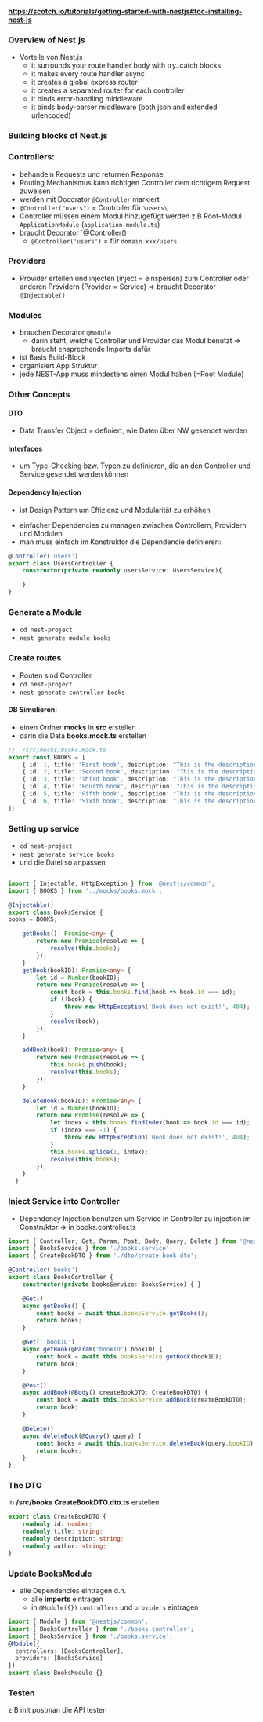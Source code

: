 **https://scotch.io/tutorials/getting-started-with-nestjs#toc-installing-nest-js**

### Overview of Nest.js
* Vorteile von Nest.js
    * it surrounds your route handler body with try..catch blocks
    * it makes every route handler async
    * it creates a global express router
    * it creates a separated router for each controller
    * it binds error-handling middleware
    * it binds body-parser middleware (both json and extended urlencoded)
### Building blocks of Nest.js
### Controllers:
* behandeln Requests und returnen Response
* Routing Mechanismus kann richtigen Controller dem richtigem Request zuweisen
* werden mit Docorator `@Controller` markiert
* `@Controller("users")` = Controller für `\users\`
* Controller müssen einem Modul hinzugefügt werden z.B Root-Modul `ApplicationModule` (`application.module.ts`)
* braucht Decorator `@Controller()
    * `@Controller('users')` = für `domain.xxx/users`
### Providers
* Provider ertellen und injecten (inject = einspeisen) zum Controller oder anderen Providern (Provider = Service) => braucht Decorator `@Injectable()`
### Modules
* brauchen Decorator `@Module`
     * darin steht, welche Controller und Provider das Modul benutzt => braucht ensprechende Imports dafür
* ist Basis Build-Block
* organisiert App Struktur
* jede NEST-App muss mindestens einen Modul haben (=Root Module)

### Other Concepts
#### DTO
* Data Transfer Object = definiert, wie Daten über NW gesendet werden
#### Interfaces
* um Type-Checking bzw. Typen zu definieren, die an den Controller und Service gesendet werden können
#### Dependency Injection
+ ist Design Pattern um Effizienz und Modularität zu erhöhen
* einfacher Dependencies zu managen zwischen Controllern, Providern und Modulen
* man muss einfach im Konstruktor die Dependencie definieren:
```ts
@Controller('users')
export class UsersController {
    constructor(private readonly usersService: UsersService){

    }
}
```
### Generate a Module
* `cd nest-project`
* `nest generate module books`
### Create routes
* Routen sind Controller
* `cd nest-project`
* `nest generate controller books`
#### DB Simulieren:
* einen Ordner **mocks** in **src** erstellen
* darin die Data **books.mock.ts** erstellen
```ts
// ./src/mocks/books.mock.ts
export const BOOKS = [
    { id: 1, title: 'First book', description: "This is the description for the first book", author: 'Olususi Oluyemi' },
    { id: 2, title: 'Second book', description: "This is the description for the second book", author: 'John Barry' },
    { id: 3, title: 'Third book', description: "This is the description for the third book", author: 'Clement Wilfred' },
    { id: 4, title: 'Fourth book', description: "This is the description for the fourth book", author: 'Christian nwamba' },
    { id: 5, title: 'Fifth book', description: "This is the description for the fifth book", author: 'Chris anderson' },
    { id: 6, title: 'Sixth book', description: "This is the description for the sixth book", author: 'Olususi Oluyemi' },
];
```
### Setting up service
* `cd nest-project`
* `nest generate service books`
* und die Datei so anpassen
```ts

import { Injectable, HttpException } from '@nestjs/common';
import { BOOKS } from '../mocks/books.mock';

@Injectable()
export class BooksService {
books = BOOKS;

    getBooks(): Promise<any> {
        return new Promise(resolve => {
            resolve(this.books);
        });
    }
    getBook(bookID): Promise<any> {
        let id = Number(bookID);
        return new Promise(resolve => {
            const book = this.books.find(book => book.id === id);
            if (!book) {
                throw new HttpException('Book does not exist!', 404);
            }
            resolve(book);
        });
    }

    addBook(book): Promise<any> {
        return new Promise(resolve => {
            this.books.push(book);
            resolve(this.books);
        });
    }

    deleteBook(bookID): Promise<any> {
        let id = Number(bookID);
        return new Promise(resolve => {
            let index = this.books.findIndex(book => book.id === id);
            if (index === -1) {
                throw new HttpException('Book does not exist!', 404);
            }
            this.books.splice(1, index);
            resolve(this.books);
        });
    }
  }
```

### Inject Service into Controller
+ Dependency Injection benutzen um Service in Controller zu injection im Construktor => in books.controller.ts
```ts
import { Controller, Get, Param, Post, Body, Query, Delete } from '@nestjs/common';
import { BooksService } from './books.service';
import { CreateBookDTO } from './dto/create-book.dto';

@Controller('books')
export class BooksController {
    constructor(private booksService: BooksService) { }

    @Get()
    async getBooks() {
        const books = await this.booksService.getBooks();
        return books;
    }

    @Get(':bookID')
    async getBook(@Param('bookID') bookID) {
        const book = await this.booksService.getBook(bookID);
        return book;
    }

    @Post()
    async addBook(@Body() createBookDTO: CreateBookDTO) {
        const book = await this.booksService.addBook(createBookDTO);
        return book;
    }

    @Delete()
    async deleteBook(@Query() query) {
        const books = await this.booksService.deleteBook(query.bookID);
        return books;
    }
}
```
### The DTO
In **/src/books** **CreateBookDTO.dto.ts** erstellen
```ts
export class CreateBookDTO {
    readonly id: number;
    readonly title: string;
    readonly description: string;
    readonly author: string;
}
```
### Update BooksModule
* alle Dependencies eintragen d.h.
    * alle **imports** eintragen
    * in `@Module({})` `controllers` und `providers` eintragen
```ts
import { Module } from '@nestjs/common';
import { BooksController } from './books.controller';
import { BooksService } from './books.service';
@Module({
  controllers: [BooksController],
  providers: [BooksService]
})
export class BooksModule {}
```
### Testen
z.B mit postman die API testen